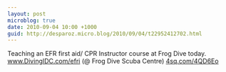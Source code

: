 ```yaml
---
layout: post
microblog: true
date: 2010-09-04 10:00 +1000
guid: http://desparoz.micro.blog/2010/09/04/t22952412702.html
---
```

Teaching an EFR first aid/ CPR Instructor course at Frog Dive today. www.DivingIDC.com/efri (@ Frog Dive Scuba Centre) [4sq.com/4QD6Eo](http://4sq.com/4QD6Eo)
